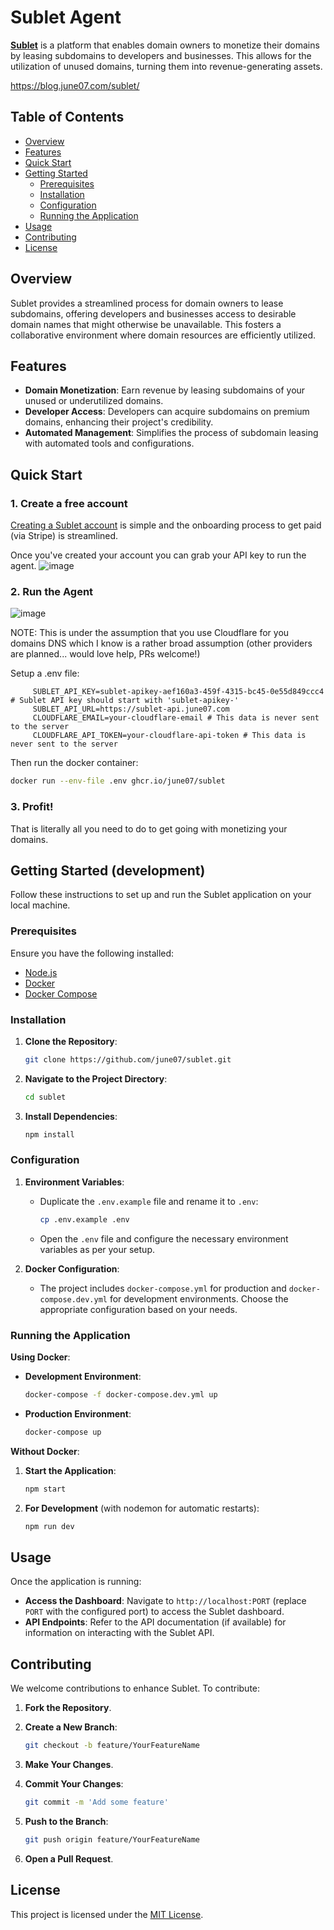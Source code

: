 # Sublet Agent

[**Sublet**](https://sublet.june07.com/) is a platform that enables domain owners to monetize their domains by leasing subdomains to developers and businesses. This allows for the utilization of unused domains, turning them into revenue-generating assets.

https://blog.june07.com/sublet/

## Table of Contents

- [Overview](#overview)
- [Features](#features)
- [Quick Start](#quick-start)
- [Getting Started](#getting-started)
  - [Prerequisites](#prerequisites)
  - [Installation](#installation)
  - [Configuration](#configuration)
  - [Running the Application](#running-the-application)
- [Usage](#usage)
- [Contributing](#contributing)
- [License](#license)

## Overview

Sublet provides a streamlined process for domain owners to lease subdomains, offering developers and businesses access to desirable domain names that might otherwise be unavailable. This fosters a collaborative environment where domain resources are efficiently utilized.

## Features

- **Domain Monetization**: Earn revenue by leasing subdomains of your unused or underutilized domains.
- **Developer Access**: Developers can acquire subdomains on premium domains, enhancing their project's credibility.
- **Automated Management**: Simplifies the process of subdomain leasing with automated tools and configurations.

## Quick Start

### 1. **Create a free account**
  [Creating a Sublet account](https://sublet.june07.com/) is simple and the onboarding process to get paid (via Stripe) is streamlined.
  
  Once you've created your account you can grab your API key to run the agent.
   ![image](https://github.com/user-attachments/assets/8249caae-a1e7-402f-a848-74833df8dcb4)

### 2. **Run the Agent**
  ![image](https://github.com/user-attachments/assets/fb614f3c-3982-4188-87e9-46a47d7db5ca)

  NOTE: This is under the assumption that you use Cloudflare for you domains DNS which I know is a rather broad assumption (other providers are planned... would love help, PRs welcome!)
  
   Setup a .env file:
```
     SUBLET_API_KEY=sublet-apikey-aef160a3-459f-4315-bc45-0e55d849ccc4 # Sublet API key should start with 'sublet-apikey-'
     SUBLET_API_URL=https://sublet-api.june07.com
     CLOUDFLARE_EMAIL=your-cloudflare-email # This data is never sent to the server
     CLOUDFLARE_API_TOKEN=your-cloudflare-api-token # This data is never sent to the server
```

Then run the docker container: 

```bash
docker run --env-file .env ghcr.io/june07/sublet
```
   
### 3. **Profit!** 
That is literally all you need to do to get going with monetizing your domains.



## Getting Started (development)

Follow these instructions to set up and run the Sublet application on your local machine.

### Prerequisites

Ensure you have the following installed:

- [Node.js](https://nodejs.org/en/download/)
- [Docker](https://www.docker.com/get-started)
- [Docker Compose](https://docs.docker.com/compose/install/)

### Installation

1. **Clone the Repository**:

   ```bash
   git clone https://github.com/june07/sublet.git
   ```

2. **Navigate to the Project Directory**:

   ```bash
   cd sublet
   ```

3. **Install Dependencies**:

   ```bash
   npm install
   ```

### Configuration

1. **Environment Variables**:

   - Duplicate the `.env.example` file and rename it to `.env`:

     ```bash
     cp .env.example .env
     ```

   - Open the `.env` file and configure the necessary environment variables as per your setup.

2. **Docker Configuration**:

   - The project includes `docker-compose.yml` for production and `docker-compose.dev.yml` for development environments. Choose the appropriate configuration based on your needs.

### Running the Application

**Using Docker**:

- **Development Environment**:

  ```bash
  docker-compose -f docker-compose.dev.yml up
  ```

- **Production Environment**:

  ```bash
  docker-compose up
  ```

**Without Docker**:

1. **Start the Application**:

   ```bash
   npm start
   ```

2. **For Development** (with nodemon for automatic restarts):

   ```bash
   npm run dev
   ```

## Usage

Once the application is running:

- **Access the Dashboard**: Navigate to `http://localhost:PORT` (replace `PORT` with the configured port) to access the Sublet dashboard.
- **API Endpoints**: Refer to the API documentation (if available) for information on interacting with the Sublet API.

## Contributing

We welcome contributions to enhance Sublet. To contribute:

1. **Fork the Repository**.
2. **Create a New Branch**:

   ```bash
   git checkout -b feature/YourFeatureName
   ```

3. **Make Your Changes**.
4. **Commit Your Changes**:

   ```bash
   git commit -m 'Add some feature'
   ```

5. **Push to the Branch**:

   ```bash
   git push origin feature/YourFeatureName
   ```

6. **Open a Pull Request**.

## License

This project is licensed under the [MIT License](LICENSE).
